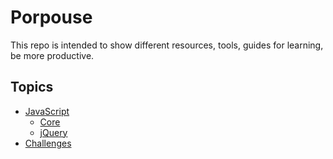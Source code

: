 # Porpouse

This repo is intended to show different resources, tools, guides for learning, be more productive.

## Topics
- [JavaScript](https://github.com/MDOR/Useful-Resources/blob/master/javascript/javascript.md)
  - [Core](https://github.com/MDOR/Useful-Resources/blob/master/javascript/javascript.md)
  - [jQuery](https://github.com/MDOR/Useful-Resources/blob/master/javascript/jquery.md)
- [Challenges](https://github.com/MDOR/Useful-Resources/blob/master/challenges/challenges.md)
